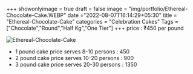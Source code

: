 +++
showonlyimage = true
draft = false
image = "img/portfolio/Ethereal-Chocolate-Cake.WEBP"
date ="2022-08-07T16:14:29+05:30"
title = "Ethereal-Chocolate-Cake"
categories = "Celebration Cakes"
Tags = ["Chocolate","Round","Half Kg","One Tier"]
+++
price : ₹450 per pound
<!--more-->
![Ethereal-Chocolate-Cake](/img/portfolio/Ethereal-Chocolate-Cake.WEBP)
* 1 pound cake price serves 8-10 persons : 450
* 2 pound cake price serves 10-20 persons : 900
* 3 pound cake price serves 20-30 persons : 1350
